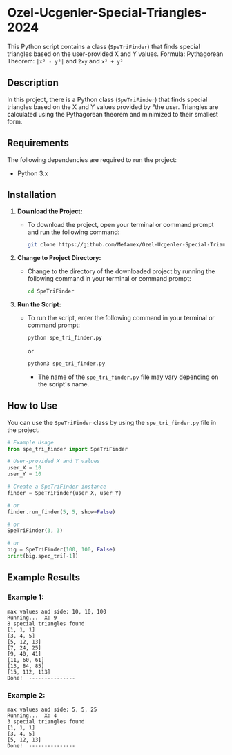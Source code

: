 # Ozel-Ucgenler-Special-Triangles-2024

This Python script contains a class (`SpeTriFinder`) that finds special triangles based on the user-provided X and Y values.
Formula: Pythagorean Theorem: `|x² - y²|` and `2xy` and `x² + y²`

## Description

In this project, there is a Python class (`SpeTriFinder`) that finds special triangles based on the X and Y values provided by ⁸the user. Triangles are calculated using the Pythagorean theorem and minimized to their smallest form.

## Requirements

The following dependencies are required to run the project:

- Python 3.x


## Installation

1. **Download the Project:**
   - To download the project, open your terminal or command prompt and run the following command:
     ```bash
     git clone https://github.com/Mefamex/Ozel-Ucgenler-Special-Triangles-2024.git
     ```

2. **Change to Project Directory:**
   - Change to the directory of the downloaded project by running the following command in your terminal or command prompt:
     ```bash
     cd SpeTriFinder
     ```

3. **Run the Script:**
   - To run the script, enter the following command in your terminal or command prompt:
     ```bash
     python spe_tri_finder.py
     ```
     or
     ```bash
     python3 spe_tri_finder.py
     ```
     - The name of the `spe_tri_finder.py` file may vary depending on the script's name.

## How to Use

You can use the `SpeTriFinder` class by using the `spe_tri_finder.py` file in the project.

```python
# Example Usage
from spe_tri_finder import SpeTriFinder

# User-provided X and Y values
user_X = 10
user_Y = 10

# Create a SpeTriFinder instance
finder = SpeTriFinder(user_X, user_Y)

# or
finder.run_finder(5, 5, show=False)

# or 
SpeTriFinder(3, 3)

# or
big = SpeTriFinder(100, 100, False)
print(big.spec_tri[-1])
```

## Example Results

### Example 1:
```plaintext
max values and side: 10, 10, 100
Running...  X: 9  
8 special triangles found
[1, 1, 1]
[3, 4, 5]
[5, 12, 13]
[7, 24, 25]
[9, 40, 41]
[11, 60, 61]
[13, 84, 85]
[15, 112, 113]
Done!  ---------------
```

### Example 2:
```plaintext
max values and side: 5, 5, 25
Running...  X: 4  
3 special triangles found
[1, 1, 1]
[3, 4, 5]
[5, 12, 13]
Done!  ---------------
```
